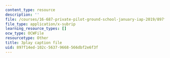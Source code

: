```yaml
---
content_type: resource
description: ''
file: /courses/16-687-private-pilot-ground-school-january-iap-2019/897f14ed102c56379668566dbf2e6f3f_PHtPau1c5sU.vtt
file_type: application/x-subrip
learning_resource_types: []
ocw_type: OCWFile
resourcetype: Other
title: 3play caption file
uid: 897f14ed-102c-5637-9668-566dbf2e6f3f
---
```

